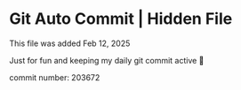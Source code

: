 # Git Auto Commit | Hidden File

This file was added Feb 12, 2025

Just for fun and keeping my daily git commit active 🤪

commit number: 203672
